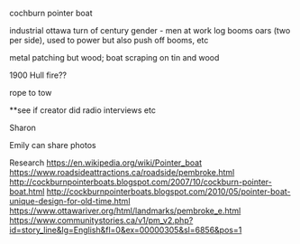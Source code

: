 cochburn pointer boat

industrial ottawa turn of century
gender - men at work
log booms
oars (two per side), used to power but also push off booms, etc


metal patching but wood; boat scraping on tin and wood

1900 Hull fire??

rope to tow

**see if creator did radio interviews etc

Sharon

Emily can share photos

Research
https://en.wikipedia.org/wiki/Pointer_boat
https://www.roadsideattractions.ca/roadside/pembroke.html
http://cockburnpointerboats.blogspot.com/2007/10/cockburn-pointer-boat.html
http://cockburnpointerboats.blogspot.com/2010/05/pointer-boat-unique-design-for-old-time.html
https://www.ottawariver.org/html/landmarks/pembroke_e.html
https://www.communitystories.ca/v1/pm_v2.php?id=story_line&lg=English&fl=0&ex=00000305&sl=6856&pos=1